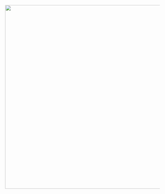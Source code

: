 

<img src="https://user-images.githubusercontent.com/64970703/179428176-be43cd8a-3b6e-440b-98ad-6af4c369e903.gif" width="1340" height="600"/>
